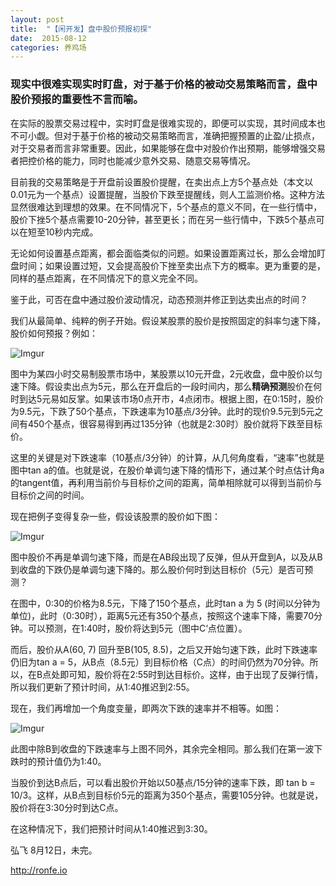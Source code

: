```yaml
---
layout: post
title:  "【闲开发】盘中股价预报初探"
date:  2015-08-12
categories: 养鸡场
---
```


### 现实中很难实现实时盯盘，对于基于价格的被动交易策略而言，盘中股价预报的重要性不言而喻。

在实际的股票交易过程中，实时盯盘是很难实现的，即便可以实现，其时间成本也不可小觑。但对于基于价格的被动交易策略而言，准确把握预置的止盈/止损点，对于交易者而言非常重要。因此，如果能够在盘中对股价作出预期，能够增强交易者把控价格的能力，同时也能减少意外交易、随意交易等情况。

目前我的交易策略是于开盘前设置股价提醒，在卖出点上方5个基点处（本文以0.01元为一个基点）设置提醒，当股价下跌至提醒线，则人工监测价格。这种方法显然很难达到理想的效果。在不同情况下，5个基点的意义不同，在一些行情中，股价下挫5个基点需要10-20分钟，甚至更长；而在另一些行情中，下跌5个基点可以在短至10秒内完成。

无论如何设置基点距离，都会面临类似的问题。如果设置距离过长，那么会增加盯盘时间；如果设置过短，又会提高股价下挫至卖出点下方的概率。更为重要的是，同样的基点距离，在不同情况下的意义完全不同。

鉴于此，可否在盘中通过股价波动情况，动态预测并修正到达卖出点的时间？

我们从最简单、纯粹的例子开始。假设某股票的股价是按照固定的斜率匀速下降，股价如何预报？例如：

![Imgur](http://i.imgur.com/HoRFvFS.png)  

图中为某四小时交易制股票市场中，某股票以10元开盘，2元收盘，盘中股价以匀速下降。假设卖出点为5元，那么在开盘后的一段时间内，那么**精确预测**股价在何时到达5元易如反掌。如果该市场0点开市，4点闭市。根据上图，在0:15时，股价为9.5元，下跌了50个基点，下跌速率为10基点/3分钟。此时的现价9.5元到5元之间有450个基点，很容易得到再过135分钟（也就是2:30时）股价就将下跌至目标价。

这里的关键是对下跌速率（10基点/3分钟）的计算，从几何角度看，“速率”也就是图中tan a的值。也就是说，在股价单调匀速下降的情形下，通过某个时点估计角a的tangent值，再利用当前价与目标价之间的距离，简单相除就可以得到当前价与目标价之间的时间。

现在把例子变得复杂一些，假设该股票的股价如下图：

![Imgur](http://i.imgur.com/kzbVLMF.png)

图中股价不再是单调匀速下降，而是在AB段出现了反弹，但从开盘到A，以及从B到收盘的下跌仍是单调匀速下降的。那么股价何时到达目标价（5元）是否可预测？

在图中，0:30的价格为8.5元，下降了150个基点，此时tan a 为 5 (时间以分钟为单位)，此时（0:30时），距离5元还有350个基点，按照这个速率下降，需要70分钟。可以预测，在1:40时，股价将达到5元（图中C‘点位置）。

而后，股价从A(60, 7) 回升至B(105, 8.5)，之后又开始匀速下跌，此时下跌速率仍旧为tan a = 5，从B点（8.5元）到目标价格（C点）的时间仍然为70分钟。所以，在B点处即可知，股价将在2:55时到达目标价。这样，由于出现了反弹行情，所以我们更新了预计时间，从1:40推迟到2:55。

现在，我们再增加一个角度变量，即两次下跌的速率并不相等。如图：

![Imgur](http://i.imgur.com/KCUewOe.png)

此图中除B到收盘的下跌速率与上图不同外，其余完全相同。那么我们在第一波下跌时的预计值仍为1:40。

当股价到达B点后，可以看出股价开始以50基点/15分钟的速率下跌，即 tan b = 10/3。这样，从B点到目标价5元的距离为350个基点，需要105分钟。也就是说，股价将在3:30分时到达C点。

在这种情况下，我们把预计时间从1:40推迟到3:30。



弘飞  8月12日，未完。

http://ronfe.io
